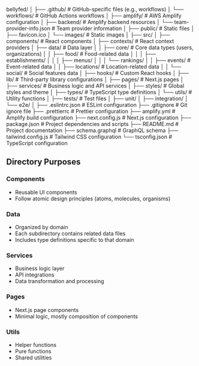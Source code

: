 bellyfed/
│
├── .github/ # GitHub-specific files (e.g., workflows)
│ └── workflows/ # GitHub Actions workflows
│
├── amplify/ # AWS Amplify configuration
│ ├── backend/ # Amplify backend resources
│ └── team-provider-info.json # Team provider information
│
├── public/ # Static files
│ ├── favicon.ico
│ └── images/ # Static images
│
├── src/
│ ├── components/ # React components
│ ├── contexts/ # React context providers
│ ├── data/ # Data layer
│ │ ├── core/ # Core data types (users, organizations)
│ │ ├── food/ # Food-related data
│ │ │ ├── establishments/
│ │ │ ├── menus/
│ │ │ └── rankings/
│ │ ├── events/ # Event-related data
│ │ ├── locations/ # Location-related data
│ │ └── social/ # Social features data
│ ├── hooks/ # Custom React hooks
│ ├── lib/ # Third-party library configurations
│ ├── pages/ # Next.js pages
│ ├── services/ # Business logic and API services
│ ├── styles/ # Global styles and theme
│ ├── types/ # TypeScript type definitions
│ └── utils/ # Utility functions
│
├── tests/ # Test files
│ ├── unit/
│ ├── integration/
│ └── e2e/
│
├── .eslintrc.json # ESLint configuration
├── .gitignore # Git ignore file
├── .prettierrc # Prettier configuration
├── amplify.yml # Amplify build configuration
├── next.config.js # Next.js configuration
├── package.json # Project dependencies and scripts
├── README.md # Project documentation
├── schema.graphql # GraphQL schema
├── tailwind.config.js # Tailwind CSS configuration
└── tsconfig.json # TypeScript configuration

## Directory Purposes

### Components

- Reusable UI components
- Follow atomic design principles (atoms, molecules, organisms)

### Data

- Organized by domain
- Each subdirectory contains related data files
- Includes type definitions specific to that domain

### Services

- Business logic layer
- API integrations
- Data transformation and processing

### Pages

- Next.js page components
- Minimal logic, mostly composition of components

### Utils

- Helper functions
- Pure functions
- Shared utilities
